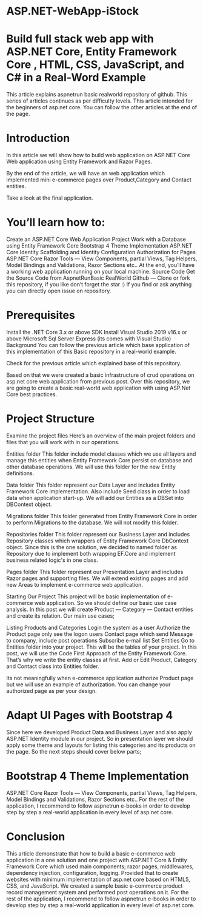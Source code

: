 # ASP.NET-WebApp-iStock



# Build full stack web app with ASP.NET Core, Entity Framework Core , HTML, CSS, JavaScript, and C#  in a Real-Word Example 
This article explains aspnetrun basic realworld repository of github. This series of articles continues as per difficulty levels. This article intended for the beginners of asp.net core. You can follow the other articles at the end of the page.

# Introduction
In this article we will show how to build web application on ASP.NET Core Web application using Entity Framework and Razor Pages.

By the end of the article, we will have an web application which implemented mini e-commerce pages over Product,Category and Contact entities.

Take a look at the final application.


# You’ll learn how to:

Create an ASP.NET Core Web Application Project
Work with a Database using Entity Framework Core
Bootstrap 4 Theme Implementation
ASP.NET Core Identity Scaffolding and Identity Configuration
Authorization for Pages
ASP.NET Core Razor Tools — View Components, partial Views, Tag Helpers, Model Bindings and Validations, Razor Sections etc..
At the end, you’ll have a working web application running on your local machine.
Source Code
Get the Source Code from AspnetRunBasic RealWorld Github — Clone or fork this repository, if you like don’t forget the star :) If you find or ask anything you can directly open issue on repository.

# Prerequisites
Install the .NET Core 3.x or above SDK
Install Visual Studio 2019 v16.x or above
Microsoft Sql Server Express (its comes with Visual Studio)
Background
You can follow the previous article which base application of this implementation of this Basic repository in a real-world example.

Check for the previous article which explained base of this repository.

Based on that we were created a basic infrastructure of crud operations on asp.net core web application from previous post. Over this repository, we are going to create a basic real-world web application with using ASP.Net Core best practices.


# Project Structure
Examine the project files
Here’s an overview of the main project folders and files that you will work with in our operations.

Entities folder
This folder include model classes which we use all layers and manage this entities when Entity Framework Core persist on database and other database operations. We will use this folder for the new Entity definitions.

Data folder
This folder represent our Data Layer and includes Entity Framework Core implementation. Also include Seed class in order to load data when application start-up. We will add our Entities as a DBSet into DBContext object.

Migrations folder
This folder generated from Entity Framework Core in order to perform Migrations to the database. We will not modify this folder.

Repositories folder
This folder represent our Business Layer and includes Repository classes which wrappers of Entity Framework Core DbContext object. Since this is the one solution, we decided to named folder as Repository due to implement both wrapping EF.Core and implement business related logic's in one class.

Pages folder
This folder represent our Presentation Layer and includes Razor pages and supporting files. We will extend existing pages and add new Areas to implement e-commerce web application.

Starting Our Project
This project will be basic implementation of e-commerce web application. So we should define our basic use case analysis. In this post we will create Product — Category — Contact entities and create its relation. Our main use cases;

Listing Products and Categories
Login the system as a user
Authorize the Product page only see the logon users
Contact page which send Message to company, include post operations
Subscribe e-mail list
Set Entities
Go to Entities folder into your project. This will be the tables of your project. In this post, we will use the Code First Approach of the Entity Framework Core. That’s why we write the entity classes at first.
Add or Edit Product, Category and Contact class into Entities folder.

Its not meaningfully when e-commerce application authorize Product page but we will use an example of authorization. You can change your authorized page as per your design.

# Adapt UI Pages with Bootstrap 4
Since here we developed Product Data and Business Layer and also apply ASP.NET Identity module in our project. So in presentation layer we should apply some theme and layouts for listing this categories and its products on the page.
So the next steps should cover below parts;

# Bootstrap 4 Theme Implementation
ASP.NET Core Razor Tools — View Components, partial Views, Tag Helpers, Model Bindings and Validations, Razor Sections etc..
For the rest of the application, I recommend to follow aspnetrun e-books in order to develop step by step a real-world application in every level of asp.net core.

# Conclusion
This article demonstrate that how to build a basic e-commerce web application in a one solution and one project with ASP.NET Core & Entity Framework Core which used main components; razor pages, middlewares, dependency injection, configuration, logging. Provided that to create websites with minimum implementation of asp.net core based on HTML5, CSS, and JavaScript. We created a sample basic e-commerce product record management system and performed post operations on it.
For the rest of the application, I recommend to follow aspnetrun e-books in order to develop step by step a real-world application in every level of asp.net core.
